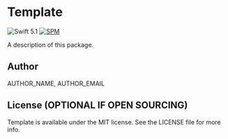 # Template
![Swift 5.1](https://img.shields.io/badge/Swift-5.1-orange.svg) 
[![SPM](https://img.shields.io/badge/spm-compatible-brightgreen.svg?style=flat)](https://github.com/apple/swift-package-manager)

A description of this package.

## Author

AUTHOR_NAME, AUTHOR_EMAIL

## License (OPTIONAL IF OPEN SOURCING)

Template is available under the MIT license. See the LICENSE file for more info.